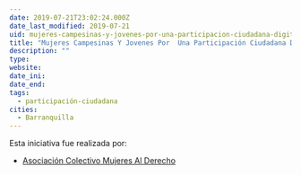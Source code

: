 ```yaml
---
date: 2019-07-21T23:02:24.000Z
date_last_modified: 2019-07-21
uid: mujeres-campesinas-y-jovenes-por-una-participacion-ciudadana-digital-activa-y-reivindicativa-en-la-region-caribe-colombiana
title: "Mujeres Campesinas Y Jovenes Por  Una Participación Ciudadana Digital  Activa Y Reivindicativa En La Región Caribe Colombiana"
description: ""
type: 
website: 
date_ini: 
date_end: 
tags:
  - participación-ciudadana
cities: 
  - Barranquilla
---
```


Esta iniciativa fue realizada por:

- [Asociación Colectivo Mujeres Al Derecho](/organizaciones/asociacion-colectivo-mujeres-al-derecho)
